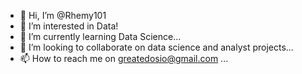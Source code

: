 - 👋 Hi, I’m @Rhemy101
- 👀 I’m interested in Data!
- 🌱 I’m currently learning Data Science...
- 💞️ I’m looking to collaborate on data science and analyst projects...
- 📫 How to reach me on greatedosio@gmail.com ...

<!---
Rhemy101/Rhemy101 is a ✨ special ✨ repository because its `README.md` (this file) appears on your GitHub profile.
You can click the Preview link to take a look at your changes.
--->
